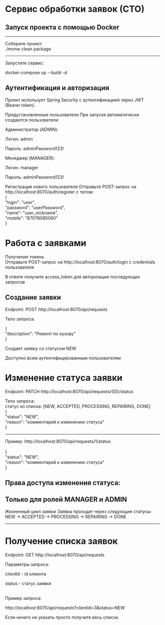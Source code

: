 # Сервис обработки заявок (СТО)

## Запуск проекта с помощью Docker

---------------------------------

Соберите проект:<br />
./mvnw clean package

-----------------------------

Запустите сервис:

docker-compose up --build -d


## Аутентификация и авторизация

Проект использует Spring Security с аутентификацией через JWT (Bearer token).

Предустановленные пользователи
При запуске автоматически создаются пользователи:

Администратор (ADMIN):

Логин: admin

Пароль: adminPassword123!

Менеджер (MANAGER):

Логин: manager

Пароль: adminPassword123!

Регистрация нового пользователя
Отправьте POST-запрос на http://localhost:8070/auth/register с телом:
<br />
{<br />
    "login": "user",<br />
    "password": "userPassword",<br />
    "name": "user_nickname",<br />
    "mobile": "87078085060"<br />
}<br />


# Работа с заявками

Получение токена<br />
Отправьте POST-запрос на http://localhost:8070/auth/login с credentials пользователя

В ответе получите access_token для авторизации последующих запросов

## Создание заявки
Endpoint: POST http://localhost:8070/api/requests<br />

Тело запроса:<br />

{<br />
    "description": "Ремонт по кузову"<br />
}<br />


Создает заявку со статусом NEW

Доступно всем аутентифицированным пользователям

# Изменение статуса заявки

Endpoint: PATCH http://localhost:8070/api/requests/{ID}/status

Тело запроса:<br />
статус из списка: [NEW, ACCEPTED, PROCESSING, REPAIRING, DONE]
<br />
{<br />
    "status": "NEW",<br />
    "reason": "комментарий к изменению статуса"<br />
}<br />


---------------------------------------------

Пример:
http://localhost:8070/api/requests/1/status<br />
<br />
{<br />
    "status": "NEW",<br />
    "reason": "комментарий к изменению статуса"<br />
}

## Права доступа изменения статуса:
## Только для ролей MANAGER и ADMIN

Жизненный цикл заявки
Заявка проходит через следующие статусы:
NEW → ACCEPTED → PROCESSING → REPAIRING → DONE

----------------

# Получение списка заявок

Endpoint: GET http://localhost:8070/api/requests <br />

Параметры запроса:  <br />

clientId - id клиента <br />
 
status - статус заявки

 <br />
 Пример запроса:  <br />
 
 http://localhost:8070/api/requests?clientId=3&status=NEW

Если ничего не указать просто получите весь список.
 
